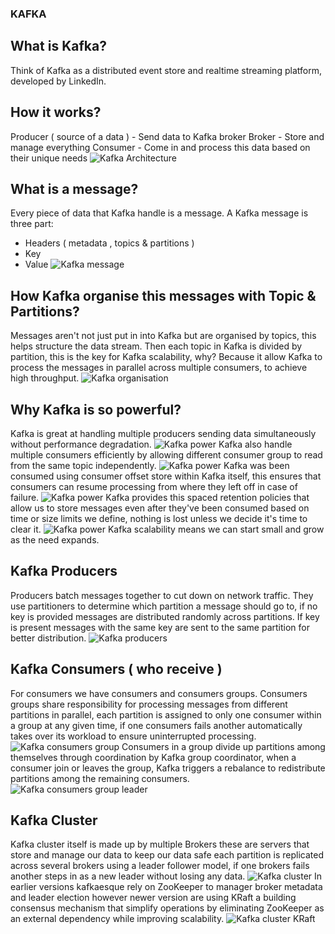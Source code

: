 ### KAFKA

## What is Kafka?
Think of Kafka as a distributed event store and realtime streaming platform, developed by LinkedIn.

## How it works?
Producer ( source of a data ) - Send data to Kafka broker
Broker - Store and manage everything
Consumer - Come in and process this data based on their unique needs
![Kafka Architecture](./kafka-images/1.png)


## What is a message?
Every piece of data that Kafka handle is a message.
A Kafka message is three part:
- Headers ( metadata , topics & partitions )
- Key
- Value
![Kafka message](./kafka-images/2.png)

## How Kafka organise this messages with Topic & Partitions?
Messages aren't not just put in into Kafka but are organised by topics, this helps structure the data stream.
Then each topic in Kafka is divided by partition, this is the key for Kafka scalability, why? Because it allow Kafka to process the messages in parallel across multiple consumers, to achieve high throughput.
![Kafka organisation](./kafka-images/3.png)

## Why Kafka is so powerful?
Kafka is great at handling multiple producers sending data simultaneously without performance degradation.
![Kafka power](./kafka-images/4.png)
Kafka also handle multiple consumers efficiently by allowing different consumer group to read from the same topic independently.
![Kafka power](./kafka-images/5.png)
Kafka was been consumed using consumer offset store within Kafka itself, this ensures that consumers can resume processing from where they left off in case of failure.
![Kafka power](./kafka-images/6.png)
Kafka provides this spaced retention policies that allow us to store messages even after they've been consumed based on time or size limits we define, nothing is lost unless we decide it's time to clear it.
![Kafka power](./kafka-images/7.png)
Kafka scalability means we can start small and grow as the need expands.

## Kafka Producers
Producers batch messages together to cut down on network traffic.
They use partitioners to determine which partition a message should go to, if no key is provided messages are distributed randomly across partitions.
If key is present messages with the same key are sent to the same partition for better distribution.
![Kafka producers](./kafka-images/8.png)

## Kafka Consumers ( who receive ) 
For consumers we have consumers and consumers groups.
Consumers groups share responsibility for processing messages from different partitions in parallel, each partition is assigned to only one consumer within a group at any given time, if one consumers fails another automatically takes over its workload to ensure uninterrupted processing.
![Kafka consumers group](./kafka-images/9.png)
Consumers in a group divide up partitions among themselves through coordination by Kafka group coordinator, when a consumer join or leaves the group, Kafka triggers a rebalance to redistribute partitions among the remaining consumers.
![Kafka consumers group leader](./kafka-images/10.png)

## Kafka Cluster
Kafka cluster itself is made up by multiple Brokers these are servers that store and manage our data to keep our data safe each partition is replicated across several brokers using a leader follower model, if one brokers fails another steps in as a new leader without losing any data.
![Kafka cluster](./kafka-images/11.png)
In earlier versions kafkaesque rely on ZooKeeper to manager broker metadata and leader election however newer version are using KRaft a building consensus mechanism that simplify operations by eliminating ZooKeeper as an external dependency while improving scalability.
![Kafka cluster KRaft](./kafka-images/12.png)
